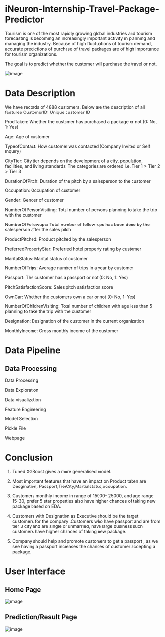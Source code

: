 # iNeuron-Internship-Travel-Package-Predictor
Tourism is one of the most rapidly growing global industries and tourism forecasting is becoming an increasingly important activity in planning and managing the industry. Because of high fluctuations of tourism demand, accurate predictions of purchase of travel packages are of high importance for tourism organizations.

The goal is to predict whether the customer will purchase the travel or not.

![image](https://3.imimg.com/data3/TC/AX/MY-15186828/1-500x500.jpg)
# Data Description
We have records of 4888 customers. Below are the description of all features
CustomerID: Unique customer ID

ProdTaken: Whether the customer has purchased a package or not (0: No, 1: Yes)

Age: Age of customer

TypeofContact: How customer was contacted (Company Invited or Self Inquiry)

CityTier: City tier depends on the development of a city, population, facilities, and living standards. The categories are ordered i.e. Tier 1 > Tier 2 > Tier 3

DurationOfPitch: Duration of the pitch by a salesperson to the customer

Occupation: Occupation of customer

Gender: Gender of customer

NumberOfPersonVisiting: Total number of persons planning to take the trip with the customer

NumberOfFollowups: Total number of follow-ups has been done by the salesperson after the sales pitch

ProductPitched: Product pitched by the salesperson

PreferredPropertyStar: Preferred hotel property rating by customer

MaritalStatus: Marital status of customer

NumberOfTrips: Average number of trips in a year by customer

Passport: The customer has a passport or not (0: No, 1: Yes)

PitchSatisfactionScore: Sales pitch satisfaction score

OwnCar: Whether the customers own a car or not (0: No, 1: Yes)

NumberOfChildrenVisiting: Total number of children with age less than 5 planning to take the trip with the customer

Designation: Designation of the customer in the current organization

MonthlyIncome: Gross monthly income of the customer

# Data Pipeline
## Data Processing

Data Processing

Data Exploration

Data visualization

Feature Engineering

Model Selection

Pickle File

Webpage

# Conclusion
1) Tuned XGBoost gives a more generalised model.

2) Most important features that have an impact on Product taken are Desgination, Passport,TierCity,Martialstatus,occupation.

3) Customers monthly income in range of 15000- 25000, and age range 15-30, prefer 5 star properties also have higher chances of taking new package based on EDA.

4) Customers with Designation as Executive should be the target customers for the company .Customers who have passport and are from tier 3 city and are single or unmarried, have large business such customers have higher chances of taking new package.

5) Company should help and promote customers to get a passport , as we see having a passport increases the chances of customer accepting a package.
# User Interface


## Home Page
![image](https://github.com/Gauravgade3/iNeuron-Internship-Travel-Package-Predictor/blob/main/Images/home.jpg)
## Prediction/Result Page



![image](https://github.com/Gauravgade3/iNeuron-Internship-Travel-Package-Predictor/blob/main/Images/predict.jpg)
